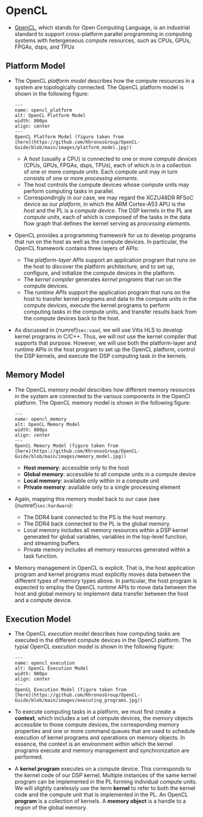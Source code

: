 # OpenCL

* [OpenCL](https://github.com/KhronosGroup/OpenCL-Guide/blob/main/README.md),
  which stands for Open Computing Language, is an industrial standard
  to support cross-platform parallel programming in computing systems
  with hetergeneous compute resources, such as CPUs, GPUs, FPGAs, dsps,
  and TPUs

## Platform Model
* The OpenCL *platform model* describes how the compute resources in a
  system are topologically connected. The OpenCL platform
  model is shown in the following figure:
  ```{figure} ../figs/opencl_platform.jpg
  ---
  name: opencl_platform
  alt: OpenCL Platform Model
  width: 800px
  align: center
  ---
  OpenCL Platform Model (figure taken from
  [here](https://github.com/KhronosGroup/OpenCL-Guide/blob/main/images/platform_model.jpg))
  ```
  - A *host* (usually a CPU) is connected to one or more *compute
    devices* (CPUs, GPUs, FPGAs, dsps, TPUs), each of which is in a
    collection of one or more *compute units*. Each compute unit may
    in turn consists of one or more *processing elements*.
  - The host controls the compute devices whose compute units may
    perform computing tasks in parallel.
  - Correspondingly in our case, we may regard the XCZU48DR RFSoC
    device as our *platform*, in which the ARM Cortex-A53 APU is the
    *host* and the PL is a *compute device*. The DSP kernels in the PL
    are *compute units*, each of which is composed of the tasks in the
    data flow graph that defines the kernel serving as *processing
    elements*.

* OpenCL provides a programming framework for us to develop programs
  that run on the host as well as the compute devices. In particular,
  the OpenCL framework contains three layers of APIs:
  - The *platform-layer APIs* support an application program that runs
    on the host to discover the platform architecture, and to set up,
    configure, and initialize the compute devices in the platform.
  - The *kernel compiler* generates *kernel programs* that run on the
    compute devices.
  - The *runtime APIs* support the application program that runs on
    the host to transfer kernel programs and data to the compute units
    in the compute devices, execute the kernel programs to perform
    computing tasks in the compute units, and transfer results back
    from the compute devices back to the host.

* As discussed in {numref}`sec:vaad`, we will use Vitis HLS to develop
  kernel programs in C/C++. Thus, we will not use the kernel compiler
  that supports that purpose. However, we will use both the
  platform-layer and runtime APIs in the host program to set up the
  OpenCL platform, control the DSP kernels, and execute the DSP
  computing task in the kernels.
  
## Memory Model
* The OpenCL *memory model* describes how different memory resources
  in the system are connected to the various components in the OpenCl
  platform. The OpenCL memory model is shown in the following
  figure:
  ```{figure} ../figs/opencl_memory.jpg
  ---
  name: opencl_memory
  alt: OpenCL Memory Model
  width: 800px
  align: center
  ---
  OpenCL Memory Model (figure taken from
  [here](https://github.com/KhronosGroup/OpenCL-Guide/blob/main/images/memory_model.jpg))
  ```
  - **Host memory**: accessible only to the host
  - **Global memory**: accessible to all compute units in a compute
    device
  - **Local memory**: available only within in a compute unit
  - **Private memory**: available only to a single processing element

* Again, mapping this memory model back to our case (see {numref}`sec:hardware`):
  - The DDR4 bank connected to the PS is the host memory.
  - The DDR4 back connected to the PL is the global memory.
  - Local memory includes all memory resources within a DSP kernel
    generated for global variables, variables in the top-level
    function,  and streaming buffers.
  - Private memory includes all memory resources generated within a
    task function.

* Memory management in OpenCL is explicit. That is, the host
  application program and kernel programs must explicitly moves data
  between the different types of memory types above. In particular,
  the host program is expected to employ the OpenCL runtime APIs to
  move data between the host and global memory to implement data
  transfer between the host and a compute device.

## Execution Model
* The OpenCL *execution model* describes how computing tasks are
  executed in the different compute devices in the OpenCl
  platform. The typial OpenCL execution model is shown in the following
  figure:
  ```{figure} ../figs/opencl_execution.jpg
  ---
  name: opencl_execution
  alt: OpenCL Execution Model
  width: 800px
  align: center
  ---
  OpenCL Execution Model (figure taken from
  [here](https://github.com/KhronosGroup/OpenCL-Guide/blob/main/images/executing_programs.jpg))
  ```
* To execute computing tasks in a platform, we must first create a
  **context**, which includes a set of compute devices, the memory
  objects accessible to those compute devices, the corresponding
  memory properties and one or more command queues that are used to
  schedule execution of kernel programs and operations on memory
  objects. In essence, the context is an environment within which the
  kernel programs execute and memory management and synchronization
  are performed.

* A **kernel program** executes on a compute device. This corresponds
  to the kernel code of our DSP kernel. Multiple instances of the same
  kernel program can be implemented in the PL forming individual
  compute units. We will slightly carelessly use the term **kernel**
  to refer to both the kernel code and the compute unit that is
  implemented in the PL. An OpenCL **program** is a collection of
  kernels.  A **memory object** is a handle to a region of the global
  memory.
  
  
